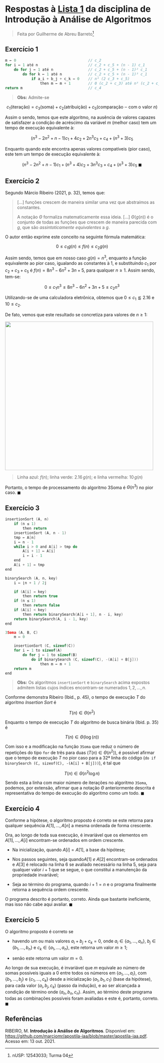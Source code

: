 # Respostas à [Lista 1](https://drive.google.com/file/d/1bOWYihTvIgRx1qOnv2WR7uIQDZSzxZ7a/view?usp=drive_web&authuser=0) da disciplina de Introdução à Análise de Algoritmos

> Feita por Guilherme de Abreu Barreto[^1]

## Exercício 1

```c
m ← 0                                 // c_2
for i ← 1 até n                       // c_2 + c_5 + (n - 1) c_1
    do for j ← 1 até n                // c_2 + c_5 + (n - 1)² c_1
        do for k ← 1 até n            // c_2 + c_5 + (n - 1)³ c_1
            if a_i + b_j + c_k = 0    // n³ (2 c_3 + c_5)
                then m ← m + 1        // 0 (c_2 + c_3) até n³ (c_2 + c_3)
return m                              // c_4
```

> **Obs:** Admite-se

$$
c_1 (\text{iteração})= c_3 (\text{soma}) + c_2 (\text{atribuição}) + c_5 (\text{comparação ‒ com o valor }n)
$$

Assim o sendo, temos que este algoritmo, na ausência de valores capazes de satisfazer a condição de acréscimo da variável $m$ (melhor caso) tem um tempo de execução equivalente à:

$$
(n^3 - 2n^2 + n - 1)c_1 + 4c_2 + 2n^3 c_3 + c_4 + (n^3 + 3)c_5
$$

Enquanto quando este encontra apenas valores compatíveis (pior caso), este tem um tempo de execução equivalente à:

$$
(n^3 - 2n^2 + n - 1)c_1 + (n^3 + 4)c_2 + 3n^3 c_3 + c_4 + (n^3 + 3)c_5\ \blacksquare
$$

## Exercício 2

Segundo Márcio Ribeiro (2021, p. 32), temos que:

> [...] funções crescem de maneira similar uma vez que abstraímos as constantes.
> 
> A notação $\Theta$ formaliza matematicamente essa ideia. [...] $\Theta(g(n))$ é o conjunto de todas as funções que crescem de maneira parecida com $g$, que são *assintoticamente equivalentes* a $g$.

O autor então exprime este conceito na seguinte fórmula matemática:

$$
0 \le c_1g(n) \le f(n) \le c_2g(n)
$$

Assim sendo, temos que em nosso caso $g(n) = n^3$, enquanto a função equivalente ao pior caso, igualando as constantes à 1, e substituindo $c_1$ por $c_2 + c_3 + c_5$ é $f(n) = 8n^3 - 6 n^2 + 3n + 5$, para qualquer $n \ge 1$. Assim sendo, tem-se:

$$
0 \le c_1n^3 \le 8n^3 - 6n^2 + 3n + 5 \le c_2n^3
$$

Utilizando-se de uma calculadora eletrônica, obtemos que $0 \le c_1 ⪅ 2.16$ e $10 \le c_2$.

De fato, vemos que este resultado se concretiza para valores de $n \ge 1$:

<img title="" src="file:///home/user/Public/USP/Sistemas%20de%20Informação/2º%20semestre/Introdução%20à%20Análise%20de%20Algoritmos/Imagens/2021-10-18-13-22-07-image.png" alt="" width="485" data-align="center">

> Linha azul: $f(n)$; linha verde: $2.16\,g(n)$; e linha vermelha: $10\,g(n)$

Portanto, o tempo de processamento do algoritmo 3Soma é $\Theta(n^3)$ no pior caso. $\blacksquare$

## Exercício 3

```c
insertionSort (A, n)                     
    if (n ≤ 1)
        then return
    insertionSort (A, n - 1)
    tmp ← A[n]
    i ← n - 1
    while i > 0 and A[i] > tmp do
        A[i + 1] ← A[i]
        i ← i - 1
    end
    A[i + 1] ← tmp
end

binarySearch (A, n, key)
    i ← ⌊n + 1 / 2⌋

    if (A[i] = key)
        then return true
    if (n ≤ 1)
        then return false
    if (A[i] < key)
        then return binarySearch(A[i + 1], n - i, key)
    return binarySearch(A, i - 1, key)
end

3Soma (A, B, C)
    m ← 0

    insertionSort (C, sizeof(C))
    for i ← 1 to sizeof(A)
        do for j ← 1 to sizeof(B)
            do if binarySearch (C, sizeof(C), -(A[i] + B[j]))
                then m ← m + 1
    return m
end
```

> **Obs:** Os algoritmos `insertionSort`  e `binarySearch` acima expostos admitem listas cujos índices encontram-se numerados $1, 2, \dots, n$.

Conforme demonstra Ribeiro (Ibid., p. 45), o tempo de execução $T$ do algoritmo *Insertion Sort* é

$$
T(n) \in \Theta(n^2)
$$

Enquanto o tempo de execução $T$ do algoritmo de busca binária (Ibid. p. 35) é

$$
T(n) \in \Theta(\log(n))
$$

Com isso e a modificação na função `3Soma` que reduz o número de repetições do tipo `for` de três para duas ($T(n) \in \Theta(n^2)$), é possível afirmar que o tempo de execução $T$ no pior caso para a 32ª linha do código (`do if binarySearch (C, sizeof(C), -(A[i] + B[j]))`), é tal que

$$
T(n) \in \Theta(n^2\log n)
$$

Sendo esta a linha com maior número de iterações no algoritmo `3Soma`, podemos, por extensão, afirmar que a notação $\Theta$ anteriormente descrita é representativa do tempo de execução do algoritmo como um todo. $\blacksquare$

## Exercício 4

Conforme a hipótese, o algoritmo proposto é correto se este retorna para qualquer sequência $A[1], \dots , A[n]$ a mesma ordenada de forma crescente.

Ora, ao longo de toda sua execução, é invariável que os elementos em $A[1], \dots, A[i]$ encontram-se ordenados em ordem crescente.

- Na inicialização, quando $A[i] = A[1]$, a base da hipótese;

- Nos passos seguintes, seja quando$A[1]\ e\ A[2]$ encontram-se ordenados e $A[3]$ é relocado na linha 6 se avaliado necessário na linha 5, seja para qualquer valor $i + 1$ que se segue, o que constitui a manutenção da propriedade invariável;

- Seja ao término do programa, quando $i + 1 = n$ e o programa finalmente retorna a sequência ordem crescente.

O programa descrito é portanto, correto. Ainda que bastante ineficiente, mas isso não cabe aqui avaliar. $\blacksquare$

## Exercício 5

O algoritmo proposto é correto se

- havendo um ou mais valores $a_i + b_j + c_k = 0$, onde $a_i \in \{a_1, ..., a_n\}$, $b_j \in \{b_1, ..., b_n\}$ e $c_k \in \{a_1, ..., a_n\}$, este retorna um valor $m \ge 1$;

- senão este retorna um valor $m = 0$.

Ao longo de sua execução, é invariável que $m$ equivale ao número de somas possíveis iguais a 0 entre todos os números em  $\{a_1, ..., a_i\}$, com $\{b_1, ..., b_j\}$ e $\{c_1, ..., c_k\}$ desde a inicialização $(a_1,b_1,c_1)$ (base da hipótese), para cada valor $(a_i,b_j,c_k)$ (passo da indução), e ao ser alcançada a condição de término onde $(a_n,b_n,c_n)$. Assim, ao término deste programa todas as combinações possíveis foram avaliadas e este é, portanto, correto. $\blacksquare$

## Referências

RIBEIRO, M. **Introdução à Análise de Algoritmos**. Disponível em: <https://github.com/marciomr/apostila-iaa/blob/master/apostila-iaa.pdf>. Acesso em: 13 out. 2021.

[^1]: nUSP: 12543033; Turma 04